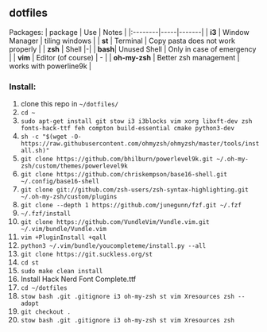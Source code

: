 ## dotfiles
Packages:
| package | Use | Notes |
|:--------|-----|-------|
| **i3**  | Window Manager | tiling windows |
| **st**  | Terminal | Copy pasta does not work properly |
| **zsh** | Shell |-|
| **bash**| Unused Shell | Only in case of emergency |
| **vim** | Editor (of course) | - |
| **oh-my-zsh** | Better zsh management | works with powerline9k |

### Install:
1.  clone this repo in `~/dotfiles/`
2.  `cd ~`
3.  `sudo apt-get install git stow i3 i3blocks vim xorg libxft-dev zsh fonts-hack-ttf feh compton build-essential cmake python3-dev`
4.  `sh -c "$(wget -O- https://raw.githubusercontent.com/ohmyzsh/ohmyzsh/master/tools/install.sh)"`
5.  `git clone https://github.com/bhilburn/powerlevel9k.git ~/.oh-my-zsh/custom/themes/powerlevel9k`
6.  `git clone https://github.com/chriskempson/base16-shell.git ~/.config/base16-shell`
7.  `git clone git://github.com/zsh-users/zsh-syntax-highlighting.git ~/.oh-my-zsh/custom/plugins`
8.  `git clone --depth 1 https://github.com/junegunn/fzf.git ~/.fzf`
9.  `~/.fzf/install`
10. `git clone https://github.com/VundleVim/Vundle.vim.git ~/.vim/bundle/Vundle.vim`
11. `vim +PluginInstall +qall`
12. `python3 ~/.vim/bundle/youcompleteme/install.py --all`
13. `git clone https://git.suckless.org/st`
14. `cd st`
15. `sudo make clean install`
16. Install Hack Nerd Font Complete.ttf
17. `cd ~/dotfiles`
18. `stow bash .git .gitignore i3 oh-my-zsh st vim Xresources zsh --adopt`
19. `git checkout .`
20. `stow bash .git .gitignore i3 oh-my-zsh st vim Xresources zsh`
